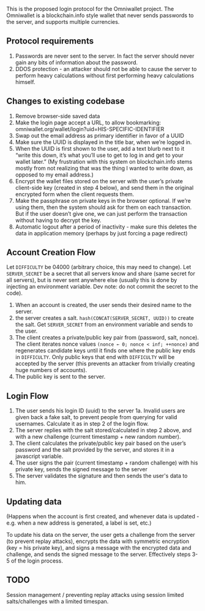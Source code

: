 This is the proposed login protocol for the Omniwallet project. The Omniwallet is a blockchain.info style wallet that never sends passwords to the server, and supports multiple currencies.

## Protocol requirements

1. Passwords are never sent to the server. In fact the server should never gain any bits of information about the password.
2. DDOS protection - an attacker should not be able to cause the server to perform heavy calculations without first performing heavy calculations himself.


## Changes to existing codebase

1. Remove browser-side saved data
2. Make the login page accept a URL, to allow bookmarking:
	omniwallet.org/wallet/login?uid=HIS-SPECIFIC-IDENTIFIER 
3. Swap out the email address as primary identifier in favor of a UUID
4. Make sure the UUID is displayed in the title bar, when we’re logged in.
5. When the UUID is first shown to the user, add a text blurb next to it “write this down, it’s what you’ll use to get to log in and get to your wallet later.”  (My frustration with this system on blockchain.info stems mostly from not realizing that was the thing I wanted to write down, as opposed to my email address.)
6. Encrypt the wallet files stored on the server with the user’s private client-side key (created in step 4 below), and send them in the original encrypted form when the client requests them.
7. Make the passphrase on private keys in the browser optional.  If we’re using them, then the system should ask for them on each transaction.  But if the user doesn’t give one, we can just perform the transaction without having to decrypt the key.
8. Automatic logout after a period of inactivity - make sure this deletes the data in application memory (perhaps by just forcing a page redirect)


## Account Creation Flow

Let ``DIFFICULTY`` be 04000 (arbitrary choice, this may need to change). Let ``SERVER_SECRET`` be a secret that all servers know and share (same secret for all servers), but is never sent anywhere else (usually this is done by injecting an environment variable. Dev note: do not commit the secret to the code).

1. When an account is created, the user sends their desired name to the server.
2. the server creates a salt. ``hash(CONCAT(SERVER_SECRET, UUID))`` to create the salt.  Get ``SERVER_SECRET`` from an environment variable and sends to the user.
3. The client creates a private/public key pair from (password, salt, nonce).  The client iterates nonce values ``(nonce ← 0; nonce < inf; ++nonce)`` and regenerates candidate keys until it finds one where the public key ends in ``DIFFICULTY``.  Only public keys that end with ``DIFFICULTY`` will be accepted by the server (this prevents an attacker from trivially creating huge numbers of accounts).
4. The public key is sent to the server.

## Login Flow

1. The user sends his login ID (uuid) to the server
1a. Invalid users are given back a fake salt, to prevent people from querying for valid usernames.  Calculate it as in step 2 of the login flow.
2. The server replies with the salt stored/calculated in step 2 above, and with a new challenge (current timestamp + new random number).
3. The client calculates the private/public key pair based on the user’s password and the salt provided by the server, and stores it in a javascript variable.
4. The user signs the pair (current timestamp + random challenge) with his private key, sends the signed message to the server
5. The server validates the signature and then sends the user's data to him.

## Updating data

(Happens when the account is first created, and whenever data is updated - e.g. when a new address is generated, a label is set, etc.)

To update his data on the server, the user gets a challenge from the server (to prevent replay attacks), encrypts the data with symmetric encryption (key = his private key), and signs a message with the encrypted data and challenge, and sends the signed message to the server.  Effectively steps 3-5 of the login process.

## TODO

Session management / preventing replay attacks using session limited salts/challenges with a limited timespan.
